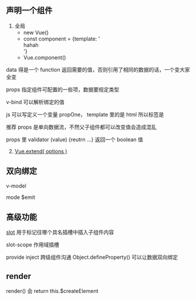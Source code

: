 ## 声明一个组件

1. 全局
   - new Vue() 
   - const component  = {template: '<div>hahah</div>'} 
   - Vue.component()

data 得是一个 function 返回需要的值，否则引用了相同的数据的话，一个变大家全变

props 指定组件可配置的一些项，数据要规定类型

v-bind 可以解析绑定的值

js 可以写定义一个变量 propOne，  template 里的是 html 所以标签是 <prop-one></prop-one> 

推荐 props 是单向数据流，不然父子组件都可以改变值会造成混乱

props 里 validator (value) {reutrn ...} 返回一个 boolean 值

2. [Vue.extend( options )](https://cn.vuejs.org/v2/api/#Vue-extend)

## 双向绑定

v-model

mode   $emit

## 高级功能

[slot](https://cn.vuejs.org/v2/api/#slot) 用于标记往哪个具名插槽中插入子组件内容

slot-scope 作用域插槽

provide inject 跨级组件沟通 Object.defineProperty() 可以让数据双向绑定

## render

render() 会 return this.$createElement
